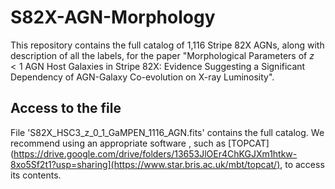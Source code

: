 # S82X-AGN-Morphology

This repository contains the full catalog of 1,116 Stripe 82X AGNs, along with description of all the labels, for the paper "Morphological Parameters of $z<1$ AGN Host Galaxies in Stripe 82X: Evidence Suggesting a Significant Dependency of AGN-Galaxy Co-evolution on X-ray Luminosity".

## Access to the file
File 'S82X_HSC3_z_0_1_GaMPEN_1116_AGN.fits' contains the full catalog. We recommend using an appropriate software , such as [TOPCAT](https://drive.google.com/drive/folders/13653JlOEr4ChKGJXm1htkw-8xo5Sf2t1?usp=sharing](https://www.star.bris.ac.uk/mbt/topcat/), to access its contents.
